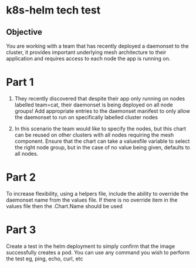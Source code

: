 # k8s-helm tech test #

## Objective ##

You are working with a team that has recently deployed a daemonset to the cluster, it provides important underlying mesh architecture to their application and requires access to each node the app is running on.

# Part 1 #
1. They recently discovered that despite their app only running on nodes labelled team=cat, their daemonset is being deployed on all node groups! Add appropriate entries to the daemonset manifest to only allow the daemonset to run on specifically labelled cluster nodes

2. In this scenario the team would like to specify the nodes, but this chart can be reused on other clusters with all nodes requiring the mesh component. Ensure that the chart can take a valuesfile variable to select the right node group, but in the case of no value being given, defaults to all nodes.

# Part 2 #
To increase flexibility, using a helpers file, include the ability to override the daemonset name from the values file.  If there is no override item in the values file then the .Chart.Name should be used

# Part 3 #
Create a test in the helm deployment to simply confirm that the image successfully creates a pod.  You can use any command you wish to perform the test eg, ping, echo, curl, etc
